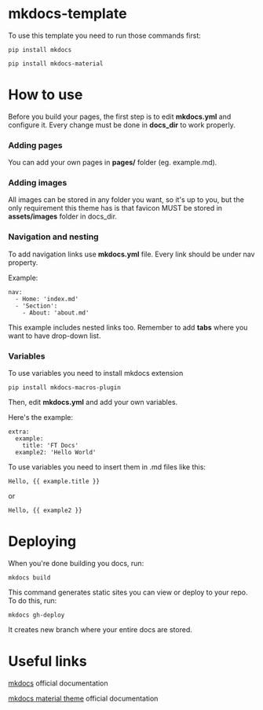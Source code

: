 # mkdocs-template

To use this template you need to run those commands first:

```
pip install mkdocs
```
```
pip install mkdocs-material
```

# How to use

Before you build your pages, the first step is to edit **mkdocs.yml** and configure it. Every change must be done in **docs_dir** to work properly.

### Adding pages

You can add your own pages in **pages/** folder (eg. example.md).

### Adding images

All images can be stored in any folder you want, so it's up to you, but the only requirement this theme has is that favicon MUST be stored in **assets/images** folder in docs_dir.

### Navigation and nesting

To add navigation links use **mkdocs.yml** file. Every link should be under nav property. 

Example:
```
nav:
  - Home: 'index.md'
  - 'Section':
    - About: 'about.md'
```
This example includes nested links too. Remember to add **tabs** where you want to have drop-down list.

### Variables

To use variables you need to install mkdocs extension

```
pip install mkdocs-macros-plugin
```

Then, edit **mkdocs.yml** and add your own variables.

Here's the example: 
```
extra:
  example:
    title: 'FT Docs'
  example2: 'Hello World'
```

To use variables you need to insert them in .md files like this:
```
Hello, {{ example.title }}
```
or

```
Hello, {{ example2 }}
```

# Deploying

When you're done building you docs, run:
```
mkdocs build
```
This command generates static sites you can view or deploy to your repo. To do this, run:
```
mkdocs gh-deploy
```
It creates new branch where your entire docs are stored.

# Useful links

[mkdocs](https://www.mkdocs.org/) official documentation

[mkdocs material theme](https://squidfunk.github.io/mkdocs-material/getting-started/) official documentation
